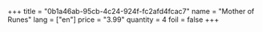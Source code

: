 +++
title = "0b1a46ab-95cb-4c24-924f-fc2afd4fcac7"
name = "Mother of Runes"
lang = ["en"]
price = "3.99"
quantity = 4
foil = false
+++
